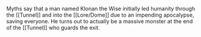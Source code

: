 Myths say that a man named Klonan the Wise initially led humanity through the [[Tunnel]] and into the [[Lore/Dome]] due to an impending apocalypse, saving everyone. He turns out to actually be a massive monster at the end of the [[Tunnel]] who guards the exit.